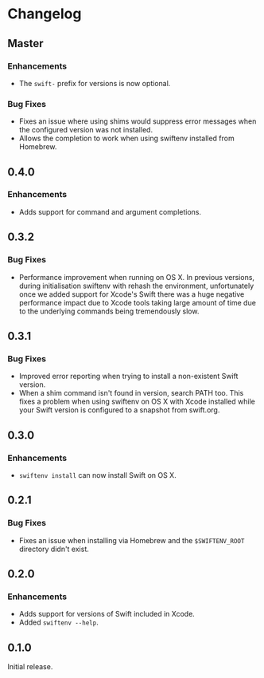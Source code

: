 # Changelog

## Master

### Enhancements

- The `swift-` prefix for versions is now optional.

### Bug Fixes

- Fixes an issue where using shims would suppress error messages when the
  configured version was not installed.
- Allows the completion to work when using swiftenv installed from Homebrew.

## 0.4.0

### Enhancements

- Adds support for command and argument completions.

## 0.3.2

### Bug Fixes

- Performance improvement when running on OS X. In previous versions, during
  initialisation swiftenv with rehash the environment, unfortunately once we
  added support for Xcode's Swift there was a huge negative performance impact
  due to Xcode tools taking large amount of time due to the underlying commands
  being tremendously slow.

## 0.3.1

### Bug Fixes

- Improved error reporting when trying to install a non-existent Swift version.
- When a shim command isn't found in version, search PATH too. This fixes a
  problem when using swiftenv on OS X with Xcode installed while your Swift
  version is configured to a snapshot from swift.org.

## 0.3.0

### Enhancements

- `swiftenv install` can now install Swift on OS X.

## 0.2.1

### Bug Fixes

* Fixes an issue when installing via Homebrew and the `$SWIFTENV_ROOT`
  directory didn't exist.

## 0.2.0

### Enhancements

* Adds support for versions of Swift included in Xcode.
* Added `swiftenv --help`.

## 0.1.0

Initial release.
